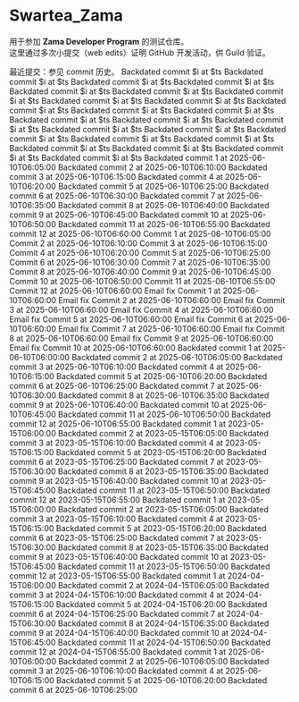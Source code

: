 # Swartea_Zama

用于参加 **Zama Developer Program** 的测试仓库。  
这里通过多次小提交（web edits）证明 GitHub 开发活动，供 Guild 验证。

最近提交：参见 commit 历史。
Backdated commit $i at $ts
Backdated commit $i at $ts
Backdated commit $i at $ts
Backdated commit $i at $ts
Backdated commit $i at $ts
Backdated commit $i at $ts
Backdated commit $i at $ts
Backdated commit $i at $ts
Backdated commit $i at $ts
Backdated commit $i at $ts
Backdated commit $i at $ts
Backdated commit $i at $ts
Backdated commit $i at $ts
Backdated commit $i at $ts
Backdated commit $i at $ts
Backdated commit $i at $ts
Backdated commit $i at $ts
Backdated commit $i at $ts
Backdated commit $i at $ts
Backdated commit $i at $ts
Backdated commit $i at $ts
Backdated commit $i at $ts
Backdated commit $i at $ts
Backdated commit $i at $ts
Backdated commit 1 at 2025-06-10T06:05:00
Backdated commit 2 at 2025-06-10T06:10:00
Backdated commit 3 at 2025-06-10T06:15:00
Backdated commit 4 at 2025-06-10T06:20:00
Backdated commit 5 at 2025-06-10T06:25:00
Backdated commit 6 at 2025-06-10T06:30:00
Backdated commit 7 at 2025-06-10T06:35:00
Backdated commit 8 at 2025-06-10T06:40:00
Backdated commit 9 at 2025-06-10T06:45:00
Backdated commit 10 at 2025-06-10T06:50:00
Backdated commit 11 at 2025-06-10T06:55:00
Backdated commit 12 at 2025-06-10T06:60:00
Commit 1 at 2025-06-10T06:05:00
Commit 2 at 2025-06-10T06:10:00
Commit 3 at 2025-06-10T06:15:00
Commit 4 at 2025-06-10T06:20:00
Commit 5 at 2025-06-10T06:25:00
Commit 6 at 2025-06-10T06:30:00
Commit 7 at 2025-06-10T06:35:00
Commit 8 at 2025-06-10T06:40:00
Commit 9 at 2025-06-10T06:45:00
Commit 10 at 2025-06-10T06:50:00
Commit 11 at 2025-06-10T06:55:00
Commit 12 at 2025-06-10T06:60:00
Email fix Commit 1 at 2025-06-10T06:60:00
Email fix Commit 2 at 2025-06-10T06:60:00
Email fix Commit 3 at 2025-06-10T06:60:00
Email fix Commit 4 at 2025-06-10T06:60:00
Email fix Commit 5 at 2025-06-10T06:60:00
Email fix Commit 6 at 2025-06-10T06:60:00
Email fix Commit 7 at 2025-06-10T06:60:00
Email fix Commit 8 at 2025-06-10T06:60:00
Email fix Commit 9 at 2025-06-10T06:60:00
Email fix Commit 10 at 2025-06-10T06:60:00
Backdated commit 1 at 2025-06-10T06:00:00
Backdated commit 2 at 2025-06-10T06:05:00
Backdated commit 3 at 2025-06-10T06:10:00
Backdated commit 4 at 2025-06-10T06:15:00
Backdated commit 5 at 2025-06-10T06:20:00
Backdated commit 6 at 2025-06-10T06:25:00
Backdated commit 7 at 2025-06-10T06:30:00
Backdated commit 8 at 2025-06-10T06:35:00
Backdated commit 9 at 2025-06-10T06:40:00
Backdated commit 10 at 2025-06-10T06:45:00
Backdated commit 11 at 2025-06-10T06:50:00
Backdated commit 12 at 2025-06-10T06:55:00
Backdated commit 1 at 2023-05-15T06:00:00
Backdated commit 2 at 2023-05-15T06:05:00
Backdated commit 3 at 2023-05-15T06:10:00
Backdated commit 4 at 2023-05-15T06:15:00
Backdated commit 5 at 2023-05-15T06:20:00
Backdated commit 6 at 2023-05-15T06:25:00
Backdated commit 7 at 2023-05-15T06:30:00
Backdated commit 8 at 2023-05-15T06:35:00
Backdated commit 9 at 2023-05-15T06:40:00
Backdated commit 10 at 2023-05-15T06:45:00
Backdated commit 11 at 2023-05-15T06:50:00
Backdated commit 12 at 2023-05-15T06:55:00
Backdated commit 1 at 2023-05-15T06:00:00
Backdated commit 2 at 2023-05-15T06:05:00
Backdated commit 3 at 2023-05-15T06:10:00
Backdated commit 4 at 2023-05-15T06:15:00
Backdated commit 5 at 2023-05-15T06:20:00
Backdated commit 6 at 2023-05-15T06:25:00
Backdated commit 7 at 2023-05-15T06:30:00
Backdated commit 8 at 2023-05-15T06:35:00
Backdated commit 9 at 2023-05-15T06:40:00
Backdated commit 10 at 2023-05-15T06:45:00
Backdated commit 11 at 2023-05-15T06:50:00
Backdated commit 12 at 2023-05-15T06:55:00
Backdated commit 1 at 2024-04-15T06:00:00
Backdated commit 2 at 2024-04-15T06:05:00
Backdated commit 3 at 2024-04-15T06:10:00
Backdated commit 4 at 2024-04-15T06:15:00
Backdated commit 5 at 2024-04-15T06:20:00
Backdated commit 6 at 2024-04-15T06:25:00
Backdated commit 7 at 2024-04-15T06:30:00
Backdated commit 8 at 2024-04-15T06:35:00
Backdated commit 9 at 2024-04-15T06:40:00
Backdated commit 10 at 2024-04-15T06:45:00
Backdated commit 11 at 2024-04-15T06:50:00
Backdated commit 12 at 2024-04-15T06:55:00
Backdated commit 1 at 2025-06-10T06:00:00
Backdated commit 2 at 2025-06-10T06:05:00
Backdated commit 3 at 2025-06-10T06:10:00
Backdated commit 4 at 2025-06-10T06:15:00
Backdated commit 5 at 2025-06-10T06:20:00
Backdated commit 6 at 2025-06-10T06:25:00
